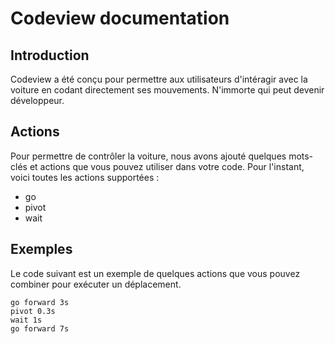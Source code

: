 # Codeview documentation

## Introduction

Codeview a été conçu pour permettre aux utilisateurs d'intéragir avec la voiture en codant directement ses mouvements. N'immorte qui peut devenir développeur.

## Actions

Pour permettre de contrôler la voiture, nous avons ajouté quelques mots-clés et actions que vous pouvez utiliser dans votre code.
Pour l'instant, voici toutes les actions supportées : 
- go
- pivot
- wait

## Exemples

Le code suivant est un exemple de quelques actions que vous pouvez combiner pour exécuter un déplacement.
```
go forward 3s
pivot 0.3s
wait 1s
go forward 7s
```